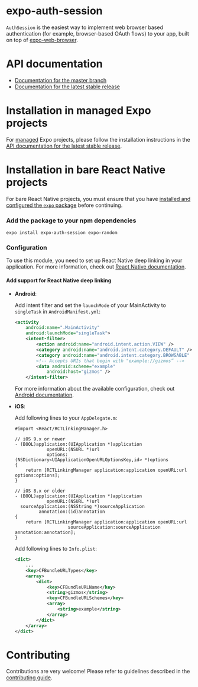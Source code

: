 # expo-auth-session

`AuthSession` is the easiest way to implement web browser based authentication (for example, browser-based OAuth flows) to your app, built on top of [expo-web-browser](https://www.npmjs.com/package/expo-web-browser).

# API documentation

- [Documentation for the master branch](https://github.com/expo/expo/blob/master/docs/pages/versions/unversioned/sdk/auth-session.md)
- [Documentation for the latest stable release](https://docs.expo.io/versions/latest/sdk/auth-session)

# Installation in managed Expo projects

For [managed](https://docs.expo.io/versions/latest/introduction/managed-vs-bare/) Expo projects, please follow the installation instructions in the [API documentation for the latest stable release](https://docs.expo.io/versions/latest/sdk/auth-session).

# Installation in bare React Native projects

For bare React Native projects, you must ensure that you have [installed and configured the `expo` package](https://docs.expo.dev/bare/installing-expo-modules/) before continuing.

### Add the package to your npm dependencies

```
expo install expo-auth-session expo-random
```

### Configuration

To use this module, you need to set up React Native deep linking in your application. For more information, check out [React Native documentation](https://reactnative.dev/docs/linking).

#### Add support for React Native deep linking

- **Android**:

  Add intent filter and set the `launchMode` of your MainActivity to `singleTask` in `AndroidManifest.yml`:

  ```xml
  <activity
      android:name=".MainActivity"
      android:launchMode="singleTask">
      <intent-filter>
          <action android:name="android.intent.action.VIEW" />
          <category android:name="android.intent.category.DEFAULT" />
          <category android:name="android.intent.category.BROWSABLE" />
          <!-- Accepts URIs that begin with "example://gizmos” -->
          <data android:scheme="example"
              android:host="gizmos" />
      </intent-filter>
  ```

  For more information about the available configuration, check out [Android documentation](https://developer.android.com/training/app-links/deep-linking#adding-filters).

* **iOS**:

  Add following lines to your `AppDelegate.m`:

  ```obj-c
  #import <React/RCTLinkingManager.h>

  // iOS 9.x or newer
  - (BOOL)application:(UIApplication *)application
              openURL:(NSURL *)url
              options:(NSDictionary<UIApplicationOpenURLOptionsKey,id> *)options
  {
      return [RCTLinkingManager application:application openURL:url options:options];
  }

  // iOS 8.x or older
  - (BOOL)application:(UIApplication *)application
              openURL:(NSURL *)url
    sourceApplication:(NSString *)sourceApplication
           annotation:(id)annotation
  {
      return [RCTLinkingManager application:application openURL:url
                      sourceApplication:sourceApplication annotation:annotation];
  }
  ```

  Add following lines to `Info.plist`:

  ```xml
  <dict>
      ...
      <key>CFBundleURLTypes</key>
      <array>
          <dict>
              <key>CFBundleURLName</key>
              <string>gizmos</string>
              <key>CFBundleURLSchemes</key>
              <array>
                  <string>example</string>
              </array>
          </dict>
      </array>
  </dict>
  ```

# Contributing

Contributions are very welcome! Please refer to guidelines described in the [contributing guide](https://github.com/expo/expo#contributing).
